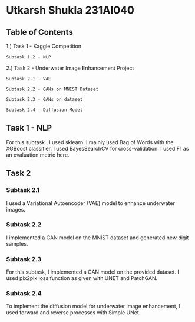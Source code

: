 # Utkarsh Shukla 231AI040

## Table of Contents 
1.) Task 1 - Kaggle Competition

    Subtask 1.2 - NLP

2.) Task 2 - Underwater Image Enhancement Project

    Subtask 2.1 - VAE
    
    Subtask 2.2 - GANs on MNIST Dataset
    
    Subtask 2.3 - GANs on dataset
    
    Subtask 2.4 - Diffusion Model

## Task 1 - NLP
For this subtask , I used sklearn. I mainly used Bag of Words with the XGBoost classifier. I used BayesSearchCV for cross-validation. 
I used F1 as an evaluation metric here. 

## Task 2

### Subtask 2.1

I used a Variational Autoencoder (VAE) model to enhance underwater images.

### Subtask 2.2

I implemented a GAN model on the MNIST dataset and generated new digit samples.

### Subtask 2.3

For this subtask, I implemented a GAN model on the provided dataset. I used pix2pix loss function as given with UNET and PatchGAN.

### Subtask 2.4

To implement the diffusion model for underwater image enhancement, I used forward and reverse processes with Simple UNet.
